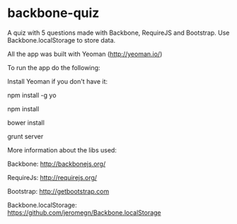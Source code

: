 backbone-quiz
=============

A quiz with 5 questions made with Backbone, RequireJS and Bootstrap. Use Backbone.localStorage to store data.

All the app was built with Yeoman (http://yeoman.io/)


To run the app do the following:

Install Yeoman if you don't have it:

npm install -g yo

npm install

bower install

grunt server


More information about the libs used:

Backbone: http://backbonejs.org/

RequireJs: http://requirejs.org/

Bootstrap: http://getbootstrap.com

Backbone.localStorage: https://github.com/jeromegn/Backbone.localStorage
